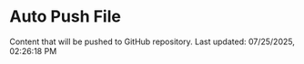 # Auto Push File

Content that will be pushed to GitHub repository.
Last updated: 07/25/2025, 02:26:18 PM
